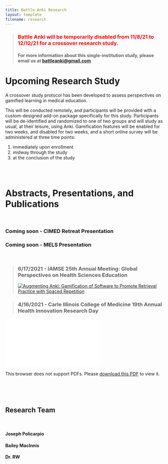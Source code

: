 ```yaml
---
title: Battle Anki Research
layout: template
filename: research
---
```


>### <span style="color:red">  Battle Anki will be temporarily disabled from 11/8/21 to 12/12/21 for a crossover research study.</span>
>#### For more information about this single-institution study, please email us at [battleanki@gmail.com](mailto:battleanki@gmail.com) 

# Upcoming Research Study

A crossover study protocol has been developed to assess perspectives on gamified learning in medical education.

This will be conducted remotely, and participants will be provided with a custom-designed add-on package specifically for this study.
Participants will be de-identified and randomized to one of two groups and will study as usual, at their leisure, using Anki.
Gamification features will be enabled for two weeks, and disabled for two weeks, and a short online survey will be administered at three time points:
1. immediately upon enrollment
2. midway through the study
3. at the conclusion of the study

<br><br>

# Abstracts, Presentations, and Publications

<br>

### Coming soon - CIMED Retreat Presentation

### Coming soon - MELS Presentation

<br>

> ### 6/17/2021 - IAMSE 25th Annual Meeting: Global Perspectives on Health Sciences Education
>
>[![Augmenting Anki: Gamification of Software to Promote Retrieval Practice with Spaced
Repetition](./Images/Research/Policarpio_MacInnis_Wallon_poster_IAMSE.jpg)](https://github.com/jopeo/jopeo.github.io/blob/master/Images/Research/Policarpio_MacInnis_Wallon_poster_IAMSE.jpg?raw=true)

> ### 4/16/2021 - Carle Illinois College of Medicine 19th Annual Health Innovation Research Day

 <object data="./Images/Research/CIMED_HIRD.pdf" width="800px" height="800px">
    <embed src="./Images/Research/CIMED_HIRD.pdf">
        <p>This browser does not support PDFs. Please <a href="./Images/Research/CIMED_HIRD.pdf">download this PDF</a> to view it.</p>
 </object>

<br><br><br>

## Research Team

<br>

#### Joseph Policarpio

#### Bailey MacInnis

#### Dr. RW